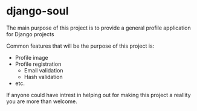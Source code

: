 django-soul
===========
The main purpose of this project is to provide a general profile application for Django projects

Common features that will be the purpose of this project is:
  * Profile image
  * Profile registration
    * Email validation
    * Hash validation
  * etc.

If anyone could have intrest in helping out for making this project a reallity you are more than welcome.